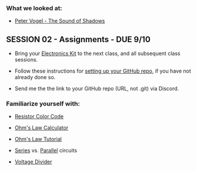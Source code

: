 ### What we looked at:

* [Peter Vogel - The Sound of Shadows](https://vimeo.com/59829961)

## SESSION 02 - Assignments - DUE 9/10

* Bring your [Electronics Kit](https://github.com/entertainmenttechnology/Pokorny-MTEC2280_D10-Fall2025/blob/main/electronics%20kit/eKit.md) to the next class, and all subsequent class sessions.       

* Follow these instructions for [setting up your GitHub repo](https://github.com/entertainmenttechnology/Pokorny-MTEC2280_D10-Fall2025/blob/main/getting%20started%20with%20github/github%20instructions.md), if you have not already done so.

* Send me the the link to your GitHub repo (URL, not .git) via Discord.

### Familiarize yourself with:

* [Resistor Color Code](https://www.digikey.com/en/resources/conversion-calculators/conversion-calculator-resistor-color-code)

* [Ohm's Law Calculator](https://www.digikey.com/en/resources/conversion-calculators/conversion-calculator-ohms)

* [Ohm's Law Tutorial](https://www.electronics-tutorials.ws/dccircuits/dcp_2.html)

* [Series](https://www.electronics-tutorials.ws/dccircuits/dc-series-circuit.html) vs. [Parallel](https://www.electronics-tutorials.ws/dccircuits/dc-parallel-circuit.html) circuits 

* [Voltage Divider](https://www.digikey.com/en/resources/conversion-calculators/conversion-calculator-voltage-divider)
